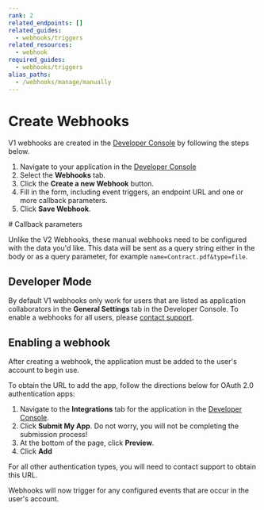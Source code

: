 ```yaml
---
rank: 2
related_endpoints: []
related_guides:
  - webhooks/triggers
related_resources:
  - webhook
required_guides:
  - webhooks/triggers
alias_paths:
  - /webhooks/manage/manually
---
```


# Create Webhooks

V1 webhooks are created in the [Developer Console][devconsole] by following
the steps below.

1. Navigate to your application in the [Developer Console][devconsole]
2. Select the **Webhooks** tab.
3. Click the **Create a new Webhook** button.
4. Fill in the form, including event triggers, an endpoint URL and one or more callback parameters.
5. Click **Save Webhook**.

<Message type='warning'>
  # Callback parameters

  Unlike the V2 Webhooks, these manual webhooks need to be configured with the
  data you'd like. This data will be sent as a query string either in the body
  or as a query parameter, for example `name=Contract.pdf&type=file`.
</Message>

## Developer Mode

By default V1 webhooks only work for users that are listed as application
collaborators in the **General Settings** tab in the Developer Console. To
enable a webhooks for all users, please [contact support][support].

## Enabling a webhook

After creating a webhook, the application must be added to the user's account
to begin use.

To obtain the URL to add the app, follow the directions below for OAuth 2.0
authentication apps:

1. Navigate to the **Integrations** tab for the application in the [Developer Console][devconsole].
2. Click **Submit My App**. Do not worry, you will not be completing the submission process!
3. At the bottom of the page, click **Preview**.
4. Click **Add**

<Message type='warning'>
For all other authentication types, you will need to contact support to
obtain this URL.
</Message>

Webhooks will now trigger for any configured events that are occur in the user's
account.

<!-- i18n-enable localize-links -->
[devconsole]: https://app.box.com/developers/console
[support]: https://support.box.com
<!-- i18n-disable localize-links -->
